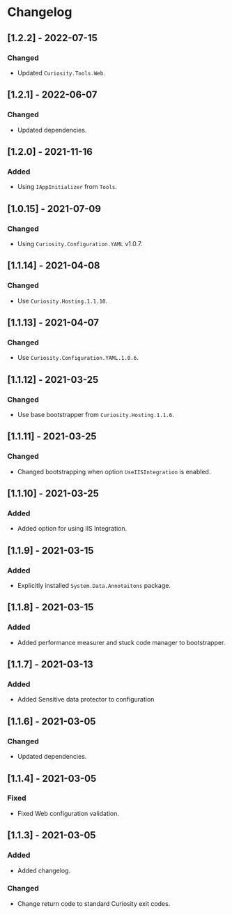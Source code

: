 # Changelog

## [1.2.2] - 2022-07-15

### Changed

- Updated `Curiosity.Tools.Web`.

## [1.2.1] - 2022-06-07

### Changed

- Updated dependencies.

## [1.2.0] - 2021-11-16

### Added

- Using `IAppInitializer` from `Tools`.

## [1.0.15] - 2021-07-09

### Changed

- Using `Curiosity.Configuration.YAML` v1.0.7.

## [1.1.14] - 2021-04-08

### Changed

- Use `Curiosity.Hosting.1.1.10`.

## [1.1.13] - 2021-04-07

### Changed

- Use `Curiosity.Configuration.YAML.1.0.6`.

## [1.1.12] - 2021-03-25

### Changed

- Use base bootstrapper from `Curiosity.Hosting.1.1.6`.

## [1.1.11] - 2021-03-25

### Changed

- Changed bootstrapping when option `UseIISIntegration` is enabled.

## [1.1.10] - 2021-03-25

### Added

- Added option for using IIS Integration.

## [1.1.9] - 2021-03-15

### Added

- Explicitly installed `System.Data.Annotaitons` package.

## [1.1.8] - 2021-03-15

### Added

- Added performance measurer and stuck code manager to bootstrapper.

## [1.1.7] - 2021-03-13

### Added 

- Added Sensitive data protector to configuration

## [1.1.6] - 2021-03-05

### Changed 

- Updated dependencies.

## [1.1.4] - 2021-03-05

### Fixed 

- Fixed Web configuration validation.

## [1.1.3] - 2021-03-05

### Added 

- Added changelog.

### Changed

- Change return code to standard Curiosity exit codes.
